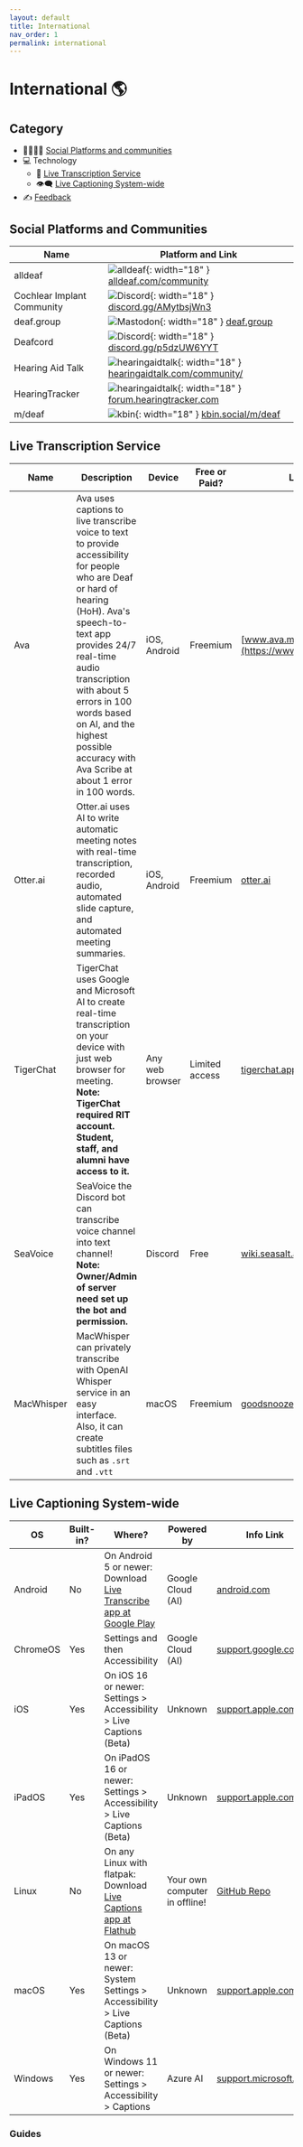```yaml
---
layout: default
title: International
nav_order: 1
permalink: international
---
```

# International :earth_americas:
## Category
- 👨‍👩‍👧‍👦 [Social Platforms and communities](#social-platforms-and-communities)
- 💻 Technology
  - 📝 [Live Transcription Service](#live-rranscription-service)
  - 👁️‍🗨️ [Live Captioning System-wide](#live-captioning-system-wide)
- ✍️ [Feedback](#feedback)

## Social Platforms and Communities

| Name | Platform and Link |
|------|-------------------|
| alldeaf | ![alldeaf](https://www.alldeaf.com/favicon.ico){: width="18" } [alldeaf.com/community](https://www.alldeaf.com/community) |
| Cochlear Implant Community | ![Discord](../assets/images/icons/discord.svg){: width="18" } [discord.gg/AMytbsjWn3](https://discord.com/invite/AMytbsjWn3) |
| deaf.group | ![Mastodon](../assets/images/icons/mastodon.svg){: width="18" } [deaf.group](https://deaf.group/) |
| Deafcord | ![Discord](../assets/images/icons/discord.svg){: width="18" } [discord.gg/p5dzUW6YYT](https://discord.gg/p5dzUW6YYT) |
| Hearing Aid Talk | ![hearingaidtalk](https://www.hearingaidtalk.com/favicon.ico){: width="18" } [hearingaidtalk.com/community/](https://www.hearingaidtalk.com/community/) |
| HearingTracker | ![hearingaidtalk](https://forum.hearingtracker.com/uploads/default/optimized/2X/a/a3fa2fa2253f7b326aaf1c823db9e853089e3b16_2_32x32.png){: width="18" } [forum.hearingtracker.com](https://forum.hearingtracker.com/) |
| m/deaf | ![kbin](../assets/images/icons/kbin.svg){: width="18" } [kbin.social/m/deaf](https://kbin.social/m/deaf) |


## Live Transcription Service

| Name | Description | Device | Free or Paid? | Link |
|------|-------------|--------|---------------|------|
| Ava | Ava uses captions to live transcribe voice to text to provide accessibility for people who are Deaf or hard of hearing (HoH). Ava's speech-to-text app provides 24/7 real-time audio transcription with about 5 errors in 100 words based on AI, and the highest possible accuracy with Ava Scribe at about 1 error in 100 words. | iOS, Android | Freemium | [www.ava.me](https://www.ava.me/) |
| Otter.ai | Otter.ai uses AI to write automatic meeting notes with real-time transcription, recorded audio, automated slide capture, and automated meeting summaries. | iOS, Android | Freemium | [otter.ai](https://otter.ai/) |
| TigerChat | TigerChat uses Google and Microsoft AI to create real-time transcription on your device with just web browser for meeting. <br/>**Note: TigerChat required RIT account. Student, staff, and alumni have access to it.**  | Any web browser | Limited access | [tigerchat.app](https://tigerchat.app/) |
| SeaVoice | SeaVoice the Discord bot can transcribe voice channel into text channel! <br/>**Note: Owner/Admin of server need set up the bot and permission.**  | Discord | Free | [wiki.seasalt.ai](https://wiki.seasalt.ai/seavoice/discord/discord-bot/) |
| MacWhisper | MacWhisper can privately transcribe with OpenAI Whisper service in an easy interface. Also, it can create subtitles files such as `.srt` and `.vtt` | macOS | Freemium | [goodsnooze.gumroad.com](https://goodsnooze.gumroad.com/l/macwhisper) |

## Live Captioning System-wide

| OS | Built-in? | Where? | Powered by | Info Link |
|----|-----------|--------|------------|-----------|
| Android | No | On Android 5 or newer: Download [Live Transcribe app at Google Play](https://play.google.com/store/apps/details?id=com.google.audio.hearing.visualization.accessibility.scribe) | Google Cloud (AI) | [android.com](https://www.android.com/accessibility/live-transcribe/) |
| ChromeOS | Yes | Settings  and then Accessibility | Google Cloud (AI) | [support.google.com](https://support.google.com/chromebook/answer/10616170?hl=en) |
| iOS | Yes | On iOS 16 or newer: Settings > Accessibility > Live Captions (Beta) | Unknown | [support.apple.com](https://support.apple.com/en-ca/guide/iphone/iphe0990f7bb/ios) |
| iPadOS | Yes | On iPadOS 16 or newer: Settings > Accessibility > Live Captions (Beta) | Unknown | [support.apple.com](https://support.apple.com/en-ca/guide/ipad/ipad0bbca12e/ipadoss) |
| Linux | No | On any Linux with flatpak: Download [Live Captions app at Flathub](https://flathub.org/apps/net.sapples.LiveCaptions) | Your own computer in offline! | [GitHub Repo](https://github.com/abb128/LiveCaptions) |
| macOS | Yes | On macOS 13 or newer: System Settings > Accessibility > Live Captions (Beta) | Unknown | [support.apple.com](https://support.apple.com/en-ca/guide/mac-help/mchldd11f4fd/mac) |
| Windows | Yes |  On Windows 11 or newer: Settings > Accessibility > Captions | Azure AI | [support.microsoft.com](https://support.microsoft.com/en-us/windows/use-live-captions-to-better-understand-audio-b52da59c-14b8-4031-aeeb-f6a47e6055df#bkmk_turnoncaptions) |

### Guides